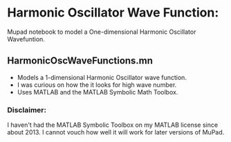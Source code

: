 # Harmonic Oscillator Wave Function:
Mupad notebook to model a One-dimensional Harmonic Oscillator Wavefuntion.

## HarmonicOscWaveFunctions.mn
* Models a 1-dimensional Harmonic Oscillator wave function.
* I was curious on how the it looks for high wave number.
* Uses MATLAB and the MATLAB Symbolic Math Toolbox.

### Disclaimer:
I haven't had the MATLAB Symbolic Toolbox on my MATLAB license since about 2013.
I cannot vouch how well it will work for later versions of MuPad.
